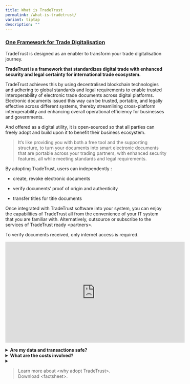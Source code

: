 ```yaml
---
title: What is TradeTrust
permalink: /what-is-tradetrust/
variant: tiptap
description: ""
---
```

<h3><strong><u>One Framework for Trade Digitalisation</u></strong></h3>
<p>TradeTrust is designed as an enabler to transform your trade digitalisation
journey.</p>
<p><strong>TradeTrust is a framework that standardizes digital trade with enhanced security and legal certainty for international trade ecosystem.</strong>
</p>
<p>TradeTrust achieves this by using decentralised blockchain technologies
and adhering to global standards and legal requirements to enable trusted
interoperability of electronic trade documents across digital platforms.
Electronic documents issued this way can be trusted, portable, and legally
effective across different systems, thereby streamlining cross-platform
interoperability and enhancing overall operational efficiency for businesses
and governments.</p>
<p>And offered as a digital utility, it is open-sourced so that all parties
can freely adopt and build upon it to benefit their business ecosystem.</p>
<blockquote>
<p>It’s like providing you with both a free tool and the supporting structure,
to turn your documents into smart electronic documents that are portable
across your trading partners, with enhanced security features, all while
meeting standards and legal requirements.</p>
</blockquote>
<p>By adopting TradeTrust, users can independently :</p>
<ul data-tight="true" class="tight">
<li>
<p>create, revoke electronic documents</p>
</li>
<li>
<p>verify documents’ proof of origin and authenticity</p>
</li>
<li>
<p>transfer titles for title documents</p>
</li>
</ul>
<p>Once integrated with TradeTrust software into your system, you can enjoy
the capabilities of TradeTrust all from the convenience of your IT system
that you are familiar with. Alternatively, outsource or subscribe to the
services of TradeTrust ready &lt;partners&gt;.</p>
<p>To verify documents received, only internet access is required.</p>
<div class="iframe-wrapper">
<iframe height="315" width="560" allowfullscreen="true" frameborder="0" src="https://www.youtube.com/embed/-YD21elPXxs?si=SiP7FweDc7l28yxW"></iframe>
</div>
<p></p>
<div data-type="detailGroup" class="isomer-accordion isomer-accordion-white">
<details class="isomer-details">
<summary><strong>Are my data and transactions safe?</strong>
</summary>
<div data-type="detailsContent" class="isomer-details-content">
<p>Your data is not written into the public blockchain so as to preserves
data confidentiality. Only the title ownership is recorded on one of the
selected blockchain for title documents.</p>
<p></p>
<p>And the security and reliability of your transactions are assured, as
TradeTrust's security assessment was comprehensively conducted by a third-party
specialist, Ernst &amp; Young.</p>
</div>
</details>
<details class="isomer-details">
<summary><strong>What are the costs involved?</strong>
</summary>
<div data-type="detailsContent" class="isomer-details-content">
<p>TradeTrust is free for all to use, and anyone can implement it using the
set of pre-built software components.</p>
<p>Depending on your role in the supply chain, transaction costs such as
blockchain gas fees may apply, for example, $0.01 per transaction for the
transfer of ownership on Polygon. Reach out to us to learn more about how
much you can save on manual processing and courier costs.</p>
</div>
</details>
<details class="isomer-details">
<summary></summary>
<div data-type="detailsContent" class="isomer-details-content">
<p></p>
</div>
</details>
</div>
<p></p>
<p></p>
<blockquote>
<p>Learn more about &lt;why adopt TradeTrust&gt;.
<br>Download &lt;factsheet&gt;.</p>
</blockquote>
<p></p>